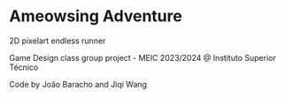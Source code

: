 # Ameowsing Adventure
2D pixelart endless runner

Game Design class group project - MEIC 2023/2024 @ Instituto Superior Técnico

Code by João Baracho and Jiqi Wang
